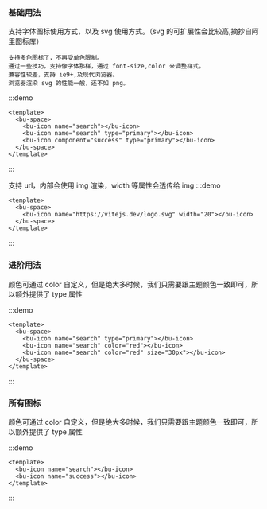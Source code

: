### 基础用法

支持字体图标使用方式，以及 svg 使用方式。（svg 的可扩展性会比较高,摘抄自阿里图标库）

```
支持多色图标了，不再受单色限制。
通过一些技巧，支持像字体那样，通过 font-size,color 来调整样式。
兼容性较差，支持 ie9+,及现代浏览器。
浏览器渲染 svg 的性能一般，还不如 png。
```

:::demo

```vue
<template>
  <bu-space>
    <bu-icon name="search"></bu-icon>
    <bu-icon name="search" type="primary"></bu-icon>
    <bu-icon component="success" type="primary"></bu-icon>
  </bu-space>
</template>
```

:::

支持 url，内部会使用 img 渲染，width 等属性会透传给 img
:::demo

```vue
<template>
  <bu-space>
    <bu-icon name="https://vitejs.dev/logo.svg" width="20"></bu-icon>
  </bu-space>
</template>
```

:::

### 进阶用法

颜色可通过 color 自定义，但是绝大多时候，我们只需要跟主题颜色一致即可，所以额外提供了 type 属性

:::demo

```vue
<template>
  <bu-space>
    <bu-icon name="search" type="primary"></bu-icon>
    <bu-icon name="search" color="red"></bu-icon>
    <bu-icon name="search" color="red" size="30px"></bu-icon>
  </bu-space>
</template>
```

:::

### 所有图标

颜色可通过 color 自定义，但是绝大多时候，我们只需要跟主题颜色一致即可，所以额外提供了 type 属性

:::demo
```vue
<template>
  <bu-icon name="search"></bu-icon>
  <bu-icon name="success"></bu-icon>
</template>
```
:::
